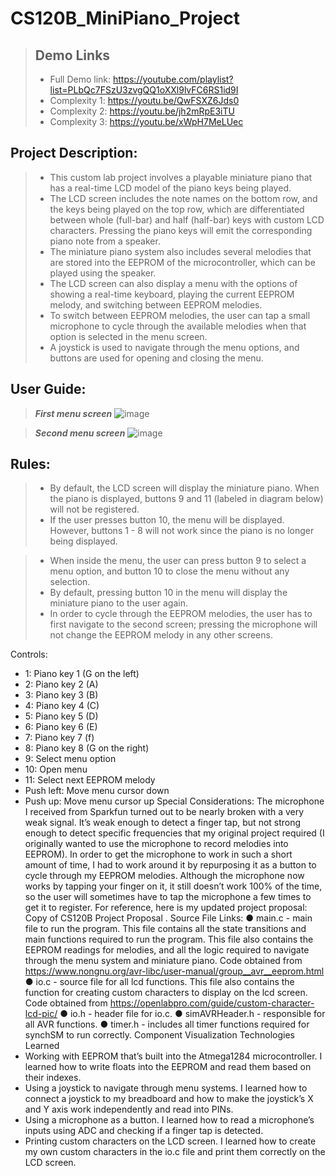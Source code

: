 # CS120B_MiniPiano_Project
> ## Demo Links
> * Full Demo link: https://youtube.com/playlist?list=PLbQc7FSzU3zvgQQ1oXXl9lvFC6RS1id9I
> * Complexity 1: https://youtu.be/QwFSXZ6Jds0
> * Complexity 2: https://youtu.be/jh2mRpE3iTU
> * Complexity 3: https://youtu.be/xWpH7MeLUec

## Project Description:
> * This custom lab project involves a playable miniature piano that has a real-time LCD model of the piano keys being played. 
> * The LCD screen includes the note names on the bottom row, and the keys being played on the top row, which are differentiated between whole (full-bar) and half
(half-bar) keys with custom LCD characters. Pressing the piano keys will emit the corresponding piano note from a speaker. 
> * The miniature piano system also includes several melodies that are stored into the EEPROM of the microcontroller, which can be played using the speaker. 
> * The LCD screen can also display a menu with the options of showing a real-time keyboard, playing the current EEPROM melody, and switching between EEPROM melodies. 
> * To switch between EEPROM melodies, the user can tap a small microphone to cycle through the available melodies when that option is selected in the menu screen. 
> * A joystick is used to navigate through the menu options, and buttons are used for opening and closing the menu.

## User Guide:
> **_First menu screen_**
> ![image](https://user-images.githubusercontent.com/32584958/152903878-b9a8d4d4-2769-4b0e-937e-7b356f4ffd84.png)

> **_Second menu screen_**
> ![image](https://user-images.githubusercontent.com/32584958/152904024-1856cdbd-6781-492f-8459-c5873b16ebd9.png)

## Rules:
> * By default, the LCD screen will display the miniature piano. When the piano is displayed, buttons 9 and 11 (labeled in diagram below) will not be registered. 
> * If the user presses button 10, the menu will be displayed. However, buttons 1 - 8 will not work since the piano is no longer being displayed.

> * When inside the menu, the user can press button 9 to select a menu option, and button 10 to close the menu without any selection. 
> * By default, pressing button 10 in the menu will display the miniature piano to the user again. 
> * In order to cycle through the EEPROM melodies, the user has to first navigate to the second screen; pressing the microphone will not change the EEPROM melody in any other screens.

Controls:
- 1: Piano key 1 (G on the left)
- 2: Piano key 2 (A)
- 3: Piano key 3 (B)
- 4: Piano key 4 (C)
- 5: Piano key 5 (D)
- 6: Piano key 6 (E)
- 7: Piano key 7 (f)
- 8: Piano key 8 (G on the right)
- 9: Select menu option
- 10: Open menu
- 11: Select next EEPROM melody
- Push left: Move menu cursor down
- Push up: Move menu cursor up
Special Considerations:
The microphone I received from Sparkfun turned out to be nearly broken with a very weak
signal. It’s weak enough to detect a finger tap, but not strong enough to detect specific
frequencies that my original project required (I originally wanted to use the microphone to record
melodies into EEPROM).
In order to get the microphone to work in such a short amount of time, I had to work around it by
repurposing it as a button to cycle through my EEPROM melodies. Although the microphone
now works by tapping your finger on it, it still doesn’t work 100% of the time, so the user will
sometimes have to tap the microphone a few times to get it to register.
For reference, here is my updated project proposal: Copy of CS120B Project Proposal .
Source File Links:
● main.c - main file to run the program. This file contains all the state transitions and main
functions required to run the program. This file also contains the EEPROM readings for
melodies, and all the logic required to navigate through the menu system and miniature
piano. Code obtained from
https://www.nongnu.org/avr-libc/user-manual/group__avr__eeprom.html
● io.c - source file for all lcd functions. This file also contains the function for creating
custom characters to display on the lcd screen. Code obtained from
https://openlabpro.com/guide/custom-character-lcd-pic/
● io.h - header file for io.c.
● simAVRHeader.h - responsible for all AVR functions.
● timer.h - includes all timer functions required for synchSM to run correctly.
Component Visualization
Technologies Learned
- Working with EEPROM that’s built into the Atmega1284 microcontroller. I learned how to
write floats into the EEPROM and read them based on their indexes.
- Using a joystick to navigate through menu systems. I learned how to connect a joystick
to my breadboard and how to make the joystick’s X and Y axis work independently and
read into PINs.
- Using a microphone as a button. I learned how to read a microphone’s inputs using ADC
and checking if a finger tap is detected.
- Printing custom characters on the LCD screen. I learned how to create my own custom
characters in the io.c file and print them correctly on the LCD screen.
